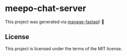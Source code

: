# meepo-chat-server

This project was generated via [manage-fastapi](https://ycd.github.io/manage-fastapi/)! :tada:

## License

This project is licensed under the terms of the MIT license.
